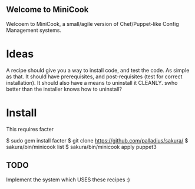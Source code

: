 
Welcome to MiniCook
-------------------

Welcoem to MiniCook, a small/agile version of Chef/Puppet-like Config Management systems.


Ideas
=====

A recipe should give you a way to install code, and test the code.
As simple as that. It should have prerequisites, and post-requisites (test for correct installation).
It should also have a means to uninstall it CLEANLY. swho better than the installer knows how to uninstall?

Install
=======

This requires facter

 $ sudo gem install facter
 $ git clone https://github.com/palladius/sakura/
 $ sakura/bin/minicook list
 $ sakura/bin/minicook apply puppet3

TODO
----

Implement the system which USES these recipes :)

